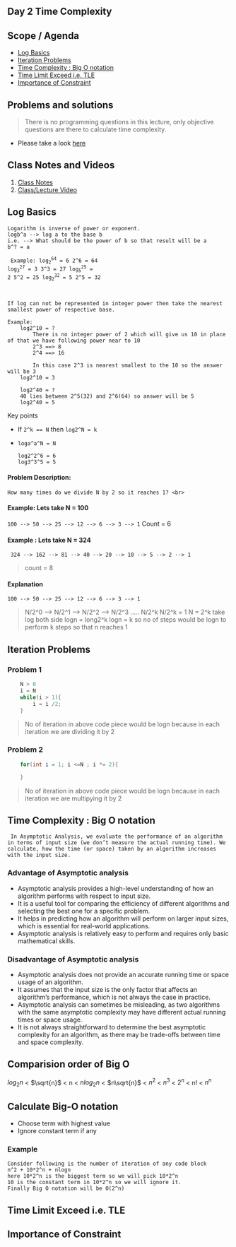
## Day 2 Time Complexity

## Scope / Agenda
- [Log Basics](#log-basics)
- [Iteration Problems](#iteration-problems)
- [Time Complexity : Big O notation](#time-complexity--big-o-notation)
- [Time Limit Exceed i.e. TLE](#time-limit-exceed-ie-tle)
- [Importance of Constraint](#importance-of-constraint)


## Problems and solutions
 > There is no programming questions in this lecture, only objective questions are there to calculate time complexity.
 * Please take a look [here](https://www.interviewbit.com/courses/programming/time-complexity/)

## Class Notes and Videos

1. [Class Notes](../../class_Notes/DSA%20Intermediate%20Notes/2%20Time%20Complexity(%2025-08-23).pdf)
2. [Class/Lecture Video](https://www.youtube.com/watch?v=aFbcRDbolG0&list=PLY7YPSlgGFgwd2idzGC67pQDAwiMfu7XE&index=2&ab_channel=Whatisinthebox%3F)


## Log Basics

    Logarithm is inverse of power or exponent.
    logb^a --> log a to the base b
    i.e. --> What should be the power of b so that result will be a
    b^? = a 

<code><pre>
Example:
    log<sub>2</sub><sup>64</sup> = 6    2^6 = 64
    log<sub>3</sub><sup>27</sup> = 3    3^3 = 27
    log<sub>5</sub><sup>25</sup> = 2    5^2 = 25
    log<sub>2</sub><sup>32</sup> = 5    2^5 = 32
</pre>
</code>

    If log can not be represented in integer power then take the nearest smallest power of respective base.

    Example:
        log2^10 = ? 
            There is no integer power of 2 which will give us 10 in place of that we have following power near to 10
            2^3 ==> 8
            2^4 ==> 16

            In this case 2^3 is nearest smallest to the 10 so the answer will be 3
        log2^10 = 3

        log2^40 = ?
        40 lies between 2^5(32) and 2^6(64) so answer will be 5
        log2^40 = 5


Key points
- If ```2^k == N``` then ```log2^N = k```
- ```loga^a^N = N```
    
    ```log2^2^6 = 6``` <br>
    ```log3^3^5 = 5```


#### Problem Description: <br>
    How many times do we divide N by 2 so it reaches 1? <br>

#### Example: Lets take N = 100
``` 100 --> 50 --> 25 --> 12 --> 6 --> 3 --> 1 ``` Count = 6 <br>
#### Example : Lets take N = 324
``` 324 --> 162 --> 81 --> 40 --> 20 --> 10 --> 5 --> 2 --> 1``` 
>count = 8

#### Explanation
 ``` 100 --> 50 --> 25 --> 12 --> 6 --> 3 --> 1 ```
> N/2^0   --> N/2^1 --> N/2^2 --> N/2^3 ..... N/2^k
    N/2^k = 1
    N = 2^k
    take log both side
    logn = long2^k
    logn = k
> so no of steps would be logn to perform k steps so that n reaches 1


## Iteration Problems
### Problem 1
```java
    N > 0
    i = N
    while(i > 1){
        i = i /2;
    }
```
> No of iteration in above code piece would be logn because in each iteration we are dividing it by 2

### Problem 2
```java
    for(int i = 1; i <=N ; i *= 2){

    }
```
> No of iteration in above code piece would be logn because in each iteration we are multipying it by 2

## Time Complexity : Big O notation
     In Asymptotic Analysis, we evaluate the performance of an algorithm in terms of input size (we don’t measure the actual running time). We calculate, how the time (or space) taken by an algorithm increases with the input size. 
### Advantage of Asymptotic analysis
* Asymptotic analysis provides a high-level understanding of how an algorithm performs with respect to input size.
* It is a useful tool for comparing the efficiency of different algorithms and selecting the best one for a specific problem.
* It helps in predicting how an algorithm will perform on larger input sizes, which is essential for real-world applications.
* Asymptotic analysis is relatively easy to perform and requires only basic mathematical skills.

### Disadvantage of Asymptotic analysis
* Asymptotic analysis does not provide an accurate running time or space usage of an algorithm.
* It assumes that the input size is the only factor that affects an algorithm’s performance, which is not always the case in practice.
* Asymptotic analysis can sometimes be misleading, as two algorithms with the same asymptotic complexity may have different actual running times or space usage.
* It is not always straightforward to determine the best asymptotic complexity for an algorithm, as there may be trade-offs between time and space complexity.

## Comparision order of Big O
$log{_2}{n}$ < $\sqrt{n}$ < n < $nlog{_2}{n}$ < $n\sqrt{n}$ < $n^2$ < $n^3$ < $2^n$ < n! < $n^n$

## Calculate Big-O notation 
* Choose term with highest value
* Ignore constant term if any

### Example
    Consider following is the number of iteration of any code block
    n^2 + 10*2^n + nlogn
    here 10*2^n is the biggest term so we will pick 10*2^n
    10 is the constant term in 10*2^n so we will ignore it.
    Finally Big O notation will be O(2^n)

## Time Limit Exceed i.e. TLE

## Importance of Constraint
